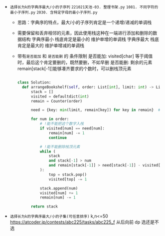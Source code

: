 - `选择长为k的字典序最大/小的子序列`
  `221021天池-03. 整理书架.py`
  `1081. 不同字符的最小子序列.py`
  `2030. 含特定字母的最小子序列.py`

  - 思路：字典序的特点，最大/小的子序列肯定是一个递增/递减的单调栈

  - 需要保留和丢弃相邻的元素，因此使用栈这种在一端进行添加和删除的数据结构
    字典序最小 栈底肯定是最小的 维护单增的单调栈
    字典序最大 栈底肯定是最大的 维护单增减的单调栈

  - 带有`是否能加` 和 `是否能删` 的 条件限制
    是否能加: visited[char] 等于阈值时，最后这个肯定要删的，既然要删，不如早删
    是否能删: 剩余的元素 remain[stack[-1]]能够凑齐要求的个数时，可以删栈顶元素

    ```Python

    class Solution:
      def arrangeBookshelf(self, order: List[int], limit: int) -> List[int]:
          stack = []
          visited = defaultdict(int)
          remain = Counter(order)

          need = {key: min(limit, remain[key]) for key in remain}  # !每个元素最后需要的个数

          for num in order:
              # !能不能把这个数字入栈
              if visited[num] == need[num]:
                  remain[num] -= 1
                  continue

              # !能不能删除栈顶元素
              while (
                  stack
                  and stack[-1] > num
                  and remain[stack[-1]] > need[stack[-1]] - visited[stack[-1]]
              ):
                  top = stack.pop()
                  visited[top] -= 1

              stack.append(num)
              visited[num] += 1
              remain[num] -= 1

          return stack
    ```

- `选择长为k的字典序最大/小的子集(可任意排序)`
  k,n<=50
  https://atcoder.jp/contests/abc225/tasks/abc225_f
  从后向前 dp 选还是不选
